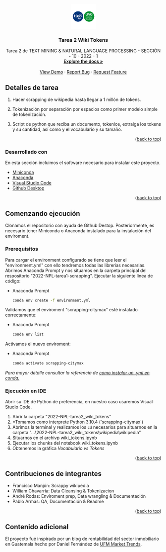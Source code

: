 <div id="top"></div>
<!--
*** Thanks for checking out the Best-README-Template. If you have a suggestion
*** that would make this better, please fork the repo and create a pull request
*** or simply open an issue with the tag "enhancement".
*** Don't forget to give the project a star!
*** Thanks again! Now go create something AMAZING! :D
-->

<!-- PROJECT SHIELDS -->
<!--
*** I'm using markdown "reference style" links for readability.
*** Reference links are enclosed in brackets [ ] instead of parentheses ( ).
*** See the bottom of this document for the declaration of the reference variables
*** for contributors-url, forks-url, etc. This is an optional, concise syntax you may use.
*** https://www.markdownguide.org/basic-syntax/#reference-style-links
-->


<!-- PROJECT LOGO -->
<br />
<div align="center">
  <a href="https://github.com/UVG2022-TEAM/2022-NPL-tarea2-wiki_tokens">
    <img src="images/logo.png" alt="Logo" width="80" height="80">
  </a>

  <h3 align="center">Tarea 2 Wiki Tokens</h3>

  <p align="center">
    Tarea 2 de TEXT MINING & NATURAL LANGUAGE PROCESSING - SECCIÓN - 10 - 2022 - 1
    <br />
    <a href="https://github.com/UVG2022-TEAM/2022-NPL-tarea2-wiki_tokens"><strong>Explore the docs »</strong></a>
    <br />
    <br />
    <a href="https://github.com/UVG2022-TEAM/2022-NPL-tarea2-wiki_tokens">View Demo</a>
    ·
    <a href="https://github.com/UVG2022-TEAM/2022-NPL-tarea2-wiki_tokens/issues">Report Bug</a>
    ·
    <a href="https://github.com/UVG2022-TEAM/2022-NPL-tarea2-wiki_tokens/issues">Request Feature</a>
  </p>
</div>



<!-- ABOUT THE PROJECT -->
## Detalles de tarea

<!--  [![Product Name Screen Shot][product-screenshot]](https://example.com) -->

1. Hacer scrapping de wikipedia hasta llegar a 1 millón de tokens. 

2. Tokenización por separación por espacios como primer modelo simple de tokenización. 

3. Script de python que reciba un documento, tokenice, extraiga los tokens y su cantidad, así como y el vocabulario y su tamaño.

<p align="right">(<a href="#top">back to top</a>)</p>

### Desarrollado con

En esta sección incluimos el software necesario para instalar este proyecto.

* [Miniconda](https://docs.conda.io/en/latest/miniconda.html)
* [Anaconda](https://www.anaconda.com/)
* [Visual Studio Code](https://code.visualstudio.com/)
* [Github Desktop](https://desktop.github.com/)

<p align="right">(<a href="#top">back to top</a>)</p>



<!-- GETTING STARTED -->
## Comenzando ejecución

Clonamos el repositorio con ayuda de Github Destop. Posteriormente, es necesario tener Miniconda o Anaconda instalado para la instalación del enviroment. 

### Prerequisitos

Para cargar el environment configurado se tiene que leer el "environment.yml" con ello tendremos todas las librerías necesarias. Abrimos Anaconda Prompt y nos situamos en la carpeta principal del respositorio "2022-NPL-tarea1-scrapping". Ejecutar la siguiente linea de código:
* Anaconda Prompt
  ```sh
  conda env create -f environment.yml
  ```

Validamos que el enviroment "scrapping-citymax" esté instalado correctamente:

* Anaconda Prompt
  ```sh
  conda env list
  ```

Activamos el nuevo enviroment:

* Anaconda Prompt
  ```sh
  conda activate scrapping-citymax
  ```

_Para mayor detalle consultar la referencia de [como instalar un .yml en conda.](https://docs.conda.io/projects/conda/en/latest/user-guide/tasks/manage-environments.html#creating-an-environment-from-an-environment-yml-file)_ 

### Ejecución en IDE

Abrir su IDE de Python de preferencia, en nuestro caso usaremos Visual Studio Code. 

1. Abrir la carpeta "2022-NPL-tarea2_wiki_tokens"
2. *Tomamos como interprete Python 3.10.4 ('scrapping-citymax')
3. Abrimos la terminal y realizamos los `cd` necesarios para situarnos en la carpeta "...\2022-NPL-tarea2_wiki_tokens\wikipedia\wikipedia"
4. Situarnos en el archivp wiki_tokens.ipynb
5. Ejecutar los chunks del notebook wiki_tokens.ipynb
6. Obtenemos la gráfica _Vocabulario vs Tokens_

<p align="right">(<a href="#top">back to top</a>)</p>




<!-- CONTRIBUTING -->
## Contribuciones de integrantes

* Francisco Manjón: Scrappy wikipedia 
* William Chavarría: Data Cleansing & Tokenizacion 
* André Rodas: Enviroment prep, Data wrangling & Documentación
* Pablo Armas: QA, Documentación & Readme

<p align="right">(<a href="#top">back to top</a>)</p>

<!-- CONTRIBUTING -->
## Contenido adicional 

El proyecto fué inspirado por un blog de rentabilidad del sector inmobiliario en Guatemala hecho por Daniel Fernández de [UFM Market Trends](https://trends.ufm.edu/articulo/rentabilidad-invertir-sector-inmobiliario-guatemala/).